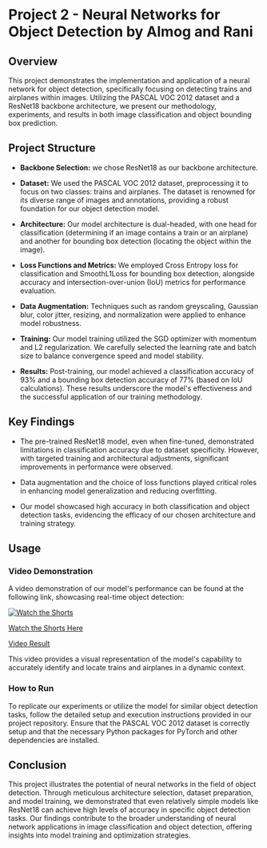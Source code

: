 # Project 2 - Neural Networks for Object Detection by Almog and Rani

## Overview

This project demonstrates the implementation and application of a neural network for object detection, specifically focusing on detecting trains and airplanes within images. Utilizing the PASCAL VOC 2012 dataset and a ResNet18 backbone architecture, we present our methodology, experiments, and results in both image classification and object bounding box prediction.

## Project Structure

- **Backbone Selection:** we chose ResNet18 as our backbone architecture. 
  
- **Dataset:** We used the PASCAL VOC 2012 dataset, preprocessing it to focus on two classes: trains and airplanes. The dataset is renowned for its diverse range of images and annotations, providing a robust foundation for our object detection model.

- **Architecture:** Our model architecture is dual-headed, with one head for classification (determining if an image contains a train or an airplane) and another for bounding box detection (locating the object within the image).

- **Loss Functions and Metrics:** We employed Cross Entropy loss for classification and SmoothL1Loss for bounding box detection, alongside accuracy and intersection-over-union (IoU) metrics for performance evaluation.

- **Data Augmentation:** Techniques such as random greyscaling, Gaussian blur, color jitter, resizing, and normalization were applied to enhance model robustness.

- **Training:** Our model training utilized the SGD optimizer with momentum and L2 regularization. We carefully selected the learning rate and batch size to balance convergence speed and model stability.

- **Results:** Post-training, our model achieved a classification accuracy of 93% and a bounding box detection accuracy of 77% (based on IoU calculations). These results underscore the model's effectiveness and the successful application of our training methodology.

## Key Findings

- The pre-trained ResNet18 model, even when fine-tuned, demonstrated limitations in classification accuracy due to dataset specificity. However, with targeted training and architectural adjustments, significant improvements in performance were observed.
  
- Data augmentation and the choice of loss functions played critical roles in enhancing model generalization and reducing overfitting.

- Our model showcased high accuracy in both classification and object detection tasks, evidencing the efficacy of our chosen architecture and training strategy.

## Usage

### Video Demonstration

A video demonstration of our model's performance can be found at the following link, showcasing real-time object detection:


[![Watch the Shorts](https://img.youtube.com/vi/ls3MBLqMeqc/maxresdefault.jpg)](https://youtube.com/shorts/ls3MBLqMeqc)

[Watch the Shorts Here](https://youtube.com/shorts/ls3MBLqMeqc)


[Video Result](https://drive.google.com/file/d/1-32krIqy26KvwPDVVx6UEqiP4a-FHrQU/view?usp=sharing)

This video provides a visual representation of the model's capability to accurately identify and locate trains and airplanes in a dynamic context.

### How to Run

To replicate our experiments or utilize the model for similar object detection tasks, follow the detailed setup and execution instructions provided in our project repository. Ensure that the PASCAL VOC 2012 dataset is correctly setup and that the necessary Python packages for PyTorch and other dependencies are installed.

## Conclusion

This project illustrates the potential of neural networks in the field of object detection. Through meticulous architecture selection, dataset preparation, and model training, we demonstrated that even relatively simple models like ResNet18 can achieve high levels of accuracy in specific object detection tasks. Our findings contribute to the broader understanding of neural network applications in image classification and object detection, offering insights into model training and optimization strategies.

